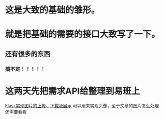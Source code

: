 # 这是大致的基础的雏形。
# 就是把基础的需要的接口大致写了一下。
## 还有很多的东西
### 搞不定！！！！！
# 这两天先把需求API给整理到易班上

[Flask实现图片的上传、下载及展示](https://blog.csdn.net/weixin_36380516/article/details/80347192) 可以用来实现头像，至于文章的图片怎么处理还需要看看
